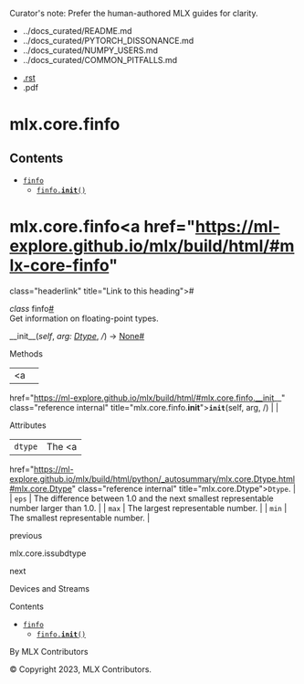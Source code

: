 Curator's note: Prefer the human-authored MLX guides for clarity.
- ../docs_curated/README.md
- ../docs_curated/PYTORCH_DISSONANCE.md
- ../docs_curated/NUMPY_USERS.md
- ../docs_curated/COMMON_PITFALLS.md


<div id="main-content" class="bd-main" role="main">

<div class="sbt-scroll-pixel-helper">

</div>

<div class="bd-content">

<div class="bd-article-container">

<div class="bd-header-article d-print-none">

<div class="header-article-items header-article__inner">

<div class="header-article-items__start">

<div class="header-article-item">

<span class="fa-solid fa-bars"></span>

</div>

</div>

<div class="header-article-items__end">

<div class="header-article-item">

<div class="article-header-buttons">

<a href="https://github.com/ml-explore/mlx"
class="btn btn-sm btn-source-repository-button"
data-bs-placement="bottom" data-bs-toggle="tooltip" target="_blank"
title="Source repository"><span class="btn__icon-container"> <em></em>
</span></a>

<div class="dropdown dropdown-download-buttons">

- <a
  href="https://ml-explore.github.io/mlx/build/html/_sources/python/_autosummary/mlx.core.finfo.rst"
  class="btn btn-sm btn-download-source-button dropdown-item"
  data-bs-placement="left" data-bs-toggle="tooltip" target="_blank"
  title="Download source file"><span class="btn__icon-container">
  <em></em> </span> <span class="btn__text-container">.rst</span></a>
- <span class="btn__icon-container"> </span>
  <span class="btn__text-container">.pdf</span>

</div>

<span class="btn__icon-container"> </span>

<span class="fa-solid fa-list"></span>

</div>

</div>

</div>

</div>

</div>

<div id="jb-print-docs-body" class="onlyprint">

# mlx.core.finfo

<div id="print-main-content">

<div id="jb-print-toc">

<div>

## Contents

</div>

- <a href="https://ml-explore.github.io/mlx/build/html/#mlx.core.finfo"
  class="reference internal nav-link"><span class="pre"><code
  class="docutils literal notranslate">finfo</code></span></a>
  - <a
    href="https://ml-explore.github.io/mlx/build/html/#mlx.core.finfo.__init__"
    class="reference internal nav-link"><span class="pre"><code
    class="docutils literal notranslate">finfo.__init__()</code></span></a>

</div>

</div>

</div>

<div id="searchbox">

</div>

<div id="mlx-core-finfo" class="section">

# mlx.core.finfo<a href="https://ml-explore.github.io/mlx/build/html/#mlx-core-finfo"
class="headerlink" title="Link to this heading">#</a>

*<span class="pre">class</span><span class="w"> </span>*<span class="sig-name descname"><span class="pre">finfo</span></span><a href="https://ml-explore.github.io/mlx/build/html/#mlx.core.finfo"
class="headerlink" title="Link to this definition">#</a>  
Get information on floating-point types.

<span class="sig-name descname"><span class="pre">\_\_init\_\_</span></span><span class="sig-paren">(</span>*<span class="n"><span class="pre">self</span></span>*, *<span class="n"><span class="pre">arg</span></span><span class="p"><span class="pre">:</span></span><span class="w"> </span><span class="n"><a
href="https://ml-explore.github.io/mlx/build/html/python/_autosummary/mlx.core.Dtype.html#mlx.core.Dtype"
class="reference internal" title="mlx.core.Dtype"><span
class="pre">Dtype</span></a></span>*, *<span class="o"><span class="pre">/</span></span>*<span class="sig-paren">)</span> <span class="sig-return"><span class="sig-return-icon">→</span> <span class="sig-return-typehint"><a href="https://docs.python.org/3/library/constants.html#None"
class="reference external" title="(in Python v3.13)"><span
class="pre">None</span></a></span></span><a
href="https://ml-explore.github.io/mlx/build/html/#mlx.core.finfo.__init__"
class="headerlink" title="Link to this definition">#</a>  

Methods

<div class="pst-scrollable-table-container">

|  |  |
|----|----|
| <a
href="https://ml-explore.github.io/mlx/build/html/#mlx.core.finfo.__init__"
class="reference internal" title="mlx.core.finfo.__init__"><span
class="pre"><code
class="sourceCode python"><span class="fu">__init__</span></code></span></a>(self, arg, /) |  |

</div>

Attributes

<div class="pst-scrollable-table-container">

|  |  |
|----|----|
| <span class="pre">`dtype`</span> | The <a
href="https://ml-explore.github.io/mlx/build/html/python/_autosummary/mlx.core.Dtype.html#mlx.core.Dtype"
class="reference internal" title="mlx.core.Dtype"><span
class="pre"><code class="sourceCode python">Dtype</code></span></a>. |
| <span class="pre">`eps`</span> | The difference between 1.0 and the next smallest representable number larger than 1.0. |
| <span class="pre">`max`</span> | The largest representable number. |
| <span class="pre">`min`</span> | The smallest representable number. |

</div>

</div>

<div class="prev-next-area">

<a
href="https://ml-explore.github.io/mlx/build/html/python/_autosummary/mlx.core.issubdtype.html"
class="left-prev" title="previous page"><em></em></a>

<div class="prev-next-info">

previous

mlx.core.issubdtype

</div>

<a
href="https://ml-explore.github.io/mlx/build/html/python/devices_and_streams.html"
class="right-next" title="next page"></a>

<div class="prev-next-info">

next

Devices and Streams

</div>

</div>

</div>

<div class="bd-sidebar-secondary bd-toc">

<div class="sidebar-secondary-items sidebar-secondary__inner">

<div class="sidebar-secondary-item">

<div class="page-toc tocsection onthispage">

Contents

</div>

- <a href="https://ml-explore.github.io/mlx/build/html/#mlx.core.finfo"
  class="reference internal nav-link"><span class="pre"><code
  class="docutils literal notranslate">finfo</code></span></a>
  - <a
    href="https://ml-explore.github.io/mlx/build/html/#mlx.core.finfo.__init__"
    class="reference internal nav-link"><span class="pre"><code
    class="docutils literal notranslate">finfo.__init__()</code></span></a>

</div>

</div>

</div>

</div>

<div class="bd-footer-content__inner container">

<div class="footer-item">

By MLX Contributors

</div>

<div class="footer-item">

© Copyright 2023, MLX Contributors.  

</div>

<div class="footer-item">

</div>

<div class="footer-item">

</div>

</div>

</div>
